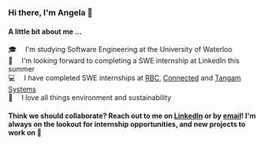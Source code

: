 ### Hi there, I'm Angela 👋

#### A little bit about me ...

🎓 &emsp;I'm studying Software Engineering at the University of Waterloo<br>
💙 &emsp;I'm looking forward to completing a SWE internship at LinkedIn this summer<br>
💻 &emsp;I have completed SWE internships at [RBC](https://www.rbc.com/canada.html), [Connected](https://www.connected.io/) and [Tangam Systems](https://www.tangamsystems.com/)<br>
🌱 &emsp;I love all things environment and sustainability

#### Think we should collaborate? Reach out to me on [LinkedIn](https://www.linkedin.com/in/angela-dietz/) or by [email](mailto:acdietz@uwaterloo.ca)! I'm always on the lookout for internship opportunities, and new projects to work on 👯

<!--
**angeladietz/angeladietz** is a ✨ _special_ ✨ repository because its `README.md` (this file) appears on your GitHub profile.

Here are some ideas to get you started:

- 🔭 I’m currently working on ...
- 🌱 I’m currently learning ...
- 👯 I’m looking to collaborate on ...
- 🤔 I’m looking for help with ...
- 💬 Ask me about ...
- 📫 How to reach me: ...
- 😄 Pronouns: ...
- ⚡ Fun fact: ...
-->
